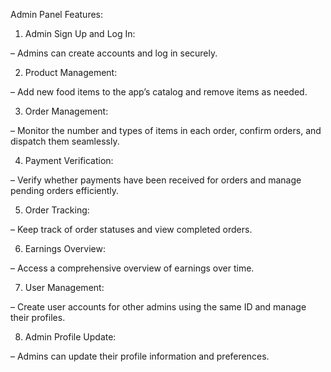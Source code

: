 Admin Panel Features:
1. Admin Sign Up and Log In:

– Admins can create accounts and log in securely.

 
2. Product Management:

– Add new food items to the app’s catalog and remove items as needed.


3. Order Management:

– Monitor the number and types of items in each order, confirm orders, and dispatch them seamlessly.

 

4. Payment Verification:

– Verify whether payments have been received for orders and manage pending orders efficiently.


5. Order Tracking:

– Keep track of order statuses and view completed orders.

 

6. Earnings Overview:

– Access a comprehensive overview of earnings over time.

 

7. User Management:

– Create user accounts for other admins using the same ID and manage their profiles.

 

8. Admin Profile Update:

– Admins can update their profile information and preferences.

